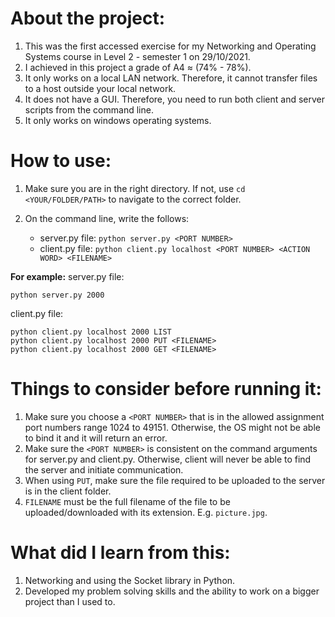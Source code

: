 # About the project:

 1. This was the first accessed exercise for my Networking and Operating Systems course in Level 2 - semester 1 on 29/10/2021.
 2. I achieved in this project a grade of A4 ≈ (74% - 78%).
 3. It only works on a local LAN network. Therefore, it cannot transfer files to a host outside your local network.
 4. It does not have a GUI. Therefore, you need to run both client and server scripts from the command line.
 5. It only works on windows operating systems.

# How to use:

 1. Make sure you are in the right directory. If not, use `cd <YOUR/FOLDER/PATH>` to navigate to the correct folder.

2. On the command line, write the follows:
	- server.py file: `python server.py <PORT NUMBER>`
	- client.py file: `python client.py localhost <PORT NUMBER> <ACTION WORD> <FILENAME>`

**For example:**
server.py file: 

    python server.py 2000
    
client.py file: 

    python client.py localhost 2000 LIST
    python client.py localhost 2000 PUT <FILENAME>
    python client.py localhost 2000 GET <FILENAME>

# Things to consider before running it:

 1. Make sure you choose a `<PORT NUMBER>` that is in the allowed assignment port numbers range 1024 to 49151. Otherwise, the OS might not be able to bind it and it will return an error.
 2. Make sure the `<PORT NUMBER>` is consistent on the command arguments for server.py and client.py. Otherwise, client will never be able to find the server and initiate communication.
 3. When using `PUT`, make sure the file required to be uploaded to the server is in the client folder.
 4. `FILENAME` must be the full filename of the file to be uploaded/downloaded with its extension. E.g. `picture.jpg`.

# What did I learn from this:

 1. Networking and using the Socket library in Python.
 2. Developed my problem solving skills and the ability to work on a bigger project than I used to.
